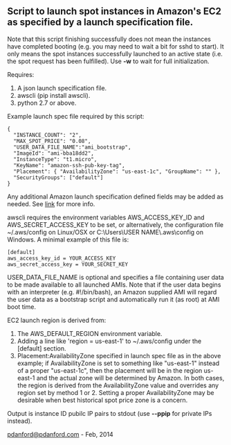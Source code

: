 Script to launch spot instances in Amazon's EC2 as specified by a launch specification file.
--------------------------------------------------------------------------------------------

Note that this script finishing successfully does not mean the instances
have completed booting (e.g. you may need to wait a bit for sshd to start).
It only means the spot instances successfully launched to an active state
(i.e. the spot request has been fulfilled). Use **-w** to wait for full
initialization.

Requires:

1. A json launch specification file.
2. awscli (pip install awscli).
3. python 2.7 or above.

Example launch spec file required by this script:

    {
      "INSTANCE_COUNT": "2",
      "MAX_SPOT_PRICE": "0.08",
      "USER_DATA_FILE_NAME":"ami_bootstrap",
      "ImageId": "ami-bba18dd2",
      "InstanceType": "t1.micro",
      "KeyName": "amazon-ssh-pub-key-tag",
      "Placement": { "AvailabilityZone": "us-east-1c", "GroupName": "" },
      "SecurityGroups": ["default"]
    }
Any additional Amazon launch specification defined fields may be added as needed. See
[link](http://docs.aws.amazon.com/cli/latest/reference/ec2/request-spot-instances.html)
for more info.

awscli requires the environment variables AWS\_ACCESS\_KEY\_ID and
AWS\_SECRET\_ACCESS_KEY to be set, or alternatively, the configuration
file ~/.aws/config on Linux/OSX or C:\Users\USER NAME\\.aws\config on Windows.
A minimal example of this file is:

    [default]
    aws_access_key_id = YOUR_ACCESS_KEY
    aws_secret_access_key = YOUR_SECRET_KEY

USER\_DATA\_FILE\_NAME is optional and specifies a file containing user data to be made
available to all launched AMIs. Note that if the user data begins with an interpreter
(e.g. #!/bin/bash), an Amazon supplied AMI will regard the user data as a bootstrap
script and automatically run it (as root) at AMI boot time.

EC2 launch region is derived from:

1. The AWS\_DEFAULT\_REGION environment variable.
2. Adding a line like 'region = us-east-1' to ~/.aws/config under the [default] section. 
3. Placement:AvailabilityZone specified in launch spec file as in the above example; if
   AvailabilityZone is set to something like "us-east-1" instead of a proper "us-east-1c", 
   then the placement will be in the region us-east-1 and the actual zone will be
   determined by Amazon. In both cases, the region is derived from the AvailabilityZone
   value and overrides any region set by method 1 or 2. Setting a proper AvailabilityZone
   may be desirable when best historical spot price zone is a concern.

Output is instance ID pubilc IP pairs to stdout (use **--ppip** for private IPs instead).


pdanford@pdanford.com - Feb, 2014
